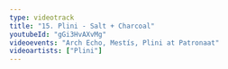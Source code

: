 ```yaml
---
type: videotrack
title: "15. Plini - Salt + Charcoal"
youtubeId: "gGi3HvAXvMg"
videoevents: "Arch Echo, Mestís, Plini at Patronaat"
videoartists: ["Plini"]
---
```

